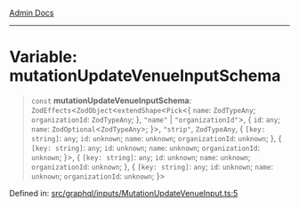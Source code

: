 [Admin Docs](/)

***

# Variable: mutationUpdateVenueInputSchema

> `const` **mutationUpdateVenueInputSchema**: `ZodEffects`\<`ZodObject`\<`extendShape`\<`Pick`\<\{ `name`: `ZodTypeAny`; `organizationId`: `ZodTypeAny`; \}, `"name"` \| `"organizationId"`\>, \{ `id`: `any`; `name`: `ZodOptional`\<`ZodTypeAny`\>; \}\>, `"strip"`, `ZodTypeAny`, \{ `[key: string]`: `any`;  `id`: `unknown`; `name`: `unknown`; `organizationId`: `unknown`; \}, \{ `[key: string]`: `any`;  `id`: `unknown`; `name`: `unknown`; `organizationId`: `unknown`; \}\>, \{ `[key: string]`: `any`;  `id`: `unknown`; `name`: `unknown`; `organizationId`: `unknown`; \}, \{ `[key: string]`: `any`;  `id`: `unknown`; `name`: `unknown`; `organizationId`: `unknown`; \}\>

Defined in: [src/graphql/inputs/MutationUpdateVenueInput.ts:5](https://github.com/Suyash878/talawa-api/blob/05d9dfc8d9c5928ef559c72f2ab0492d0dbbb48c/src/graphql/inputs/MutationUpdateVenueInput.ts#L5)
